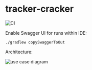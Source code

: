 # tracker-cracker

![CI](https://github.com/j0rsa/tracker-cracker/workflows/CI/badge.svg)

Enable Swagger UI for runs within IDE:
    
    ./gradlew copySwaggerToOut

Architecture:

![use case diagram](doc/use_case.png)
